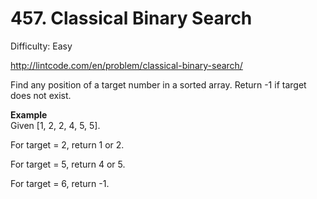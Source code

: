 # 457. Classical Binary Search

Difficulty: Easy

http://lintcode.com/en/problem/classical-binary-search/

Find any position of a target number in a sorted array. Return -1 if target does not exist.

**Example**  
Given [1, 2, 2, 4, 5, 5].

For target = 2, return 1 or 2.

For target = 5, return 4 or 5.

For target = 6, return -1.
